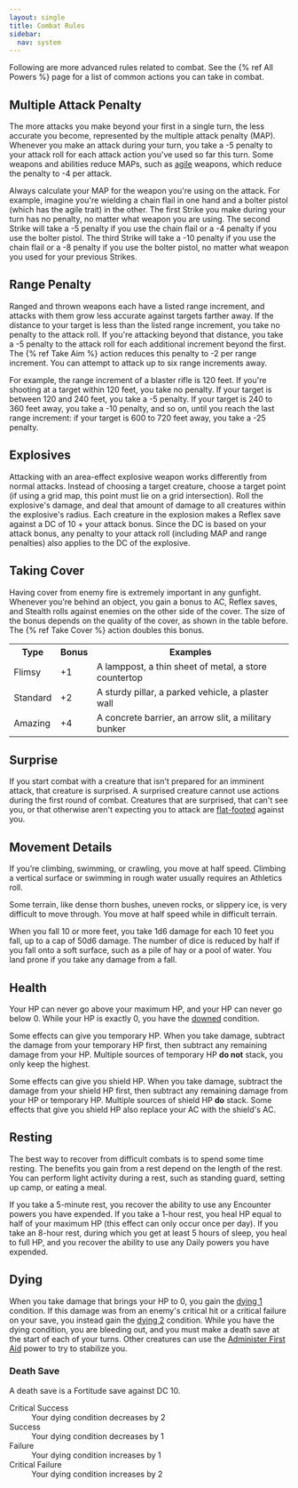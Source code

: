 ```yaml
---
layout: single
title: Combat Rules
sidebar:
  nav: system
---
```


Following are more advanced rules related to combat. See the {% ref All Powers %} page for a list of common actions you can take in combat.

## Multiple Attack Penalty

The more attacks you make beyond your first in a single turn, the less accurate you become, represented by the multiple attack penalty (MAP). Whenever you make an attack during your turn, you take a -5 penalty to your attack roll for each attack action you've used so far this turn. Some weapons and abilities reduce MAPs, such as [agile](weapons.html#agile) weapons, which reduce the penalty to -4 per attack.

Always calculate your MAP for the weapon you're using on the attack. For example, imagine you're wielding a chain flail in one hand and a bolter pistol (which has the agile trait) in the other. The first Strike you make during your turn has no penalty, no matter what weapon you are using. The second Strike will take a -5 penalty if you use the chain flail or a -4 penalty if you use the bolter pistol. The third Strike will take a -10 penalty if you use the chain flail or a -8 penalty if you use the bolter pistol, no matter what weapon you used for your previous Strikes.

## Range Penalty

Ranged and thrown weapons each have a listed range increment, and attacks with them grow less accurate against targets farther away. If the distance to your target is less than the listed range increment, you take no penalty to the attack roll. If you're attacking beyond that distance, you take a -5 penalty to the attack roll for each additional increment beyond the first. The {% ref Take Aim %} action reduces this penalty to -2 per range increment. You can attempt to attack up to six range increments away.

For example, the range increment of a blaster rifle is 120 feet. If you're shooting at a target within 120 feet, you take no penalty. If your target is between 120 and 240 feet, you take a -5 penalty. If your target is 240 to 360 feet away, you take a -10 penalty, and so on, until you reach the last range increment: if your target is 600 to 720 feet away, you take a -25 penalty.

## Explosives

Attacking with an area-effect explosive weapon works differently from normal attacks. Instead of choosing a target creature, choose a target point (if using a grid map, this point must lie on a grid intersection). Roll the explosive's damage, and deal that amount of damage to all creatures within the explosive's radius. Each creature in the explosion makes a Reflex save against a DC of 10 + your attack bonus. Since the DC is based on your attack bonus, any penalty to your attack roll (including MAP and range penalties) also applies to the DC of the explosive.

## Taking Cover

Having cover from enemy fire is extremely important in any gunfight. Whenever you're behind an object, you gain a bonus to AC, Reflex saves, and Stealth rolls against enemies on the other side of the cover. The size of the bonus depends on the quality of the cover, as shown in the table before. The {% ref Take Cover %} action doubles this bonus.

<table>
  <tr>
    <th>Type</th>
    <th>Bonus</th>
    <th>Examples</th>
  </tr>
  <tr>
    <td>Flimsy</td>
    <td>+1</td>
    <td>A lamppost, a thin sheet of metal, a store countertop</td>
  </tr>
  <tr>
    <td>Standard</td>
    <td>+2</td>
    <td>A sturdy pillar, a parked vehicle, a plaster wall</td>
  </tr>
  <tr>
    <td>Amazing</td>
    <td>+4</td>
    <td>A concrete barrier, an arrow slit, a military bunker</td>
  </tr>
</table>

## Surprise

If you start combat with a creature that isn't prepared for an imminent attack, that creature is surprised. A surprised creature cannot use actions during the first round of combat. Creatures that are surprised, that can't see you, or that otherwise aren't expecting you to attack are [flat-footed](conditions.html#flat-footed) against you.

## Movement Details

If you’re climbing, swimming, or crawling, you move at half speed. Climbing a vertical surface or swimming in rough water usually requires an Athletics roll.

Some terrain, like dense thorn bushes, uneven rocks, or slippery ice, is very difficult to move through. You move at half speed while in difficult terrain.

When you fall 10 or more feet, you take 1d6 damage for each 10 feet you fall, up to a cap of 50d6 damage. The number of dice is reduced by half if you fall onto a soft surface, such as a pile of hay or a pool of water. You land prone if you take any damage from a fall.

## Health

Your HP can never go above your maximum HP, and your HP can never go below 0. While your HP is exactly 0, you have the [downed](conditions.html#downed) condition.

Some effects can give you temporary HP. When you take damage, subtract the damage from your temporary HP first, then subtract any remaining damage from your HP. Multiple sources of temporary HP **do not** stack, you only keep the highest.

Some effects can give you shield HP. When you take damage, subtract the damage from your shield HP first, then subtract any remaining damage from your HP or temporary HP. Multiple sources of shield HP **do** stack. Some effects that give you shield HP also replace your AC with the shield's AC.

## Resting

The best way to recover from difficult combats is to spend some time resting. The benefits you gain from a rest depend on the length of the rest. You can perform light activity during a rest, such as standing guard, setting up camp, or eating a meal.

If you take a 5-minute rest, you recover the ability to use any Encounter powers you have expended. If you take a 1-hour rest, you heal HP equal to half of your maximum HP (this effect can only occur once per day). If you take an 8-hour rest, during which you get at least 5 hours of sleep, you heal to full HP, and you recover the ability to use any Daily powers you have expended.

## Dying

When you take damage that brings your HP to 0, you gain the [dying 1](conditions.html#dying-x) condition. If this damage was from an enemy's critical hit or a critical failure on your save, you instead gain the [dying 2](conditions.html#dying-x) condition. While you have the dying condition, you are bleeding out, and you must make a death save at the start of each of your turns. Other creatures can use the [Administer First Aid](basic-powers.html#administer-first-aid) power to try to stabilize you.

### Death Save

A death save is a Fortitude save against DC 10.

<dl class="tags">
  <dt>Critical Success</dt>
  <dd>Your dying condition decreases by 2</dd>
  <dt>Success</dt>
  <dd>Your dying condition decreases by 1</dd>
  <dt>Failure</dt>
  <dd>Your dying condition increases by 1</dd>
  <dt>Critical Failure</dt>
  <dd>Your dying condition increases by 2</dd>
</dl>